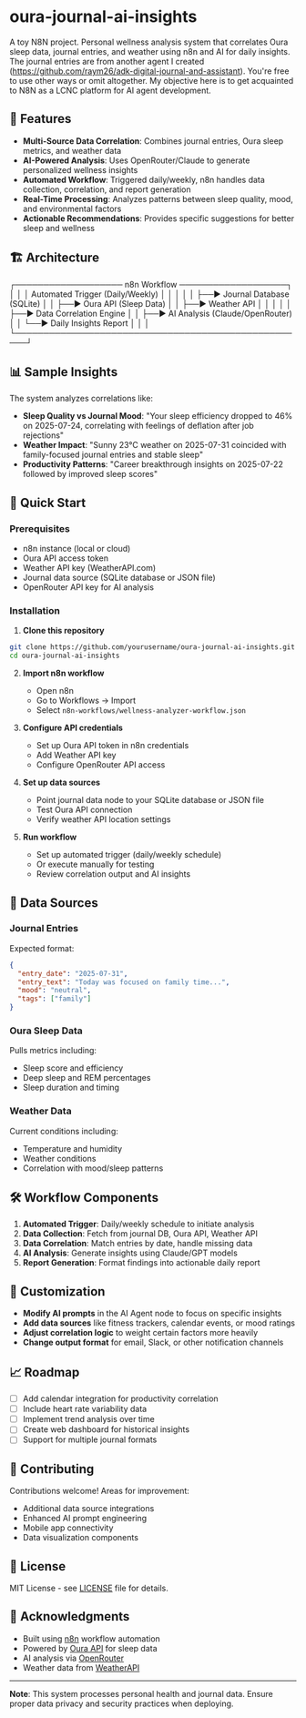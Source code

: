 # oura-journal-ai-insights
A toy N8N project.  Personal wellness analysis system that correlates Oura sleep data, journal entries, and weather using n8n and AI for daily insights.  The journal entries are from another agent I created (https://github.com/raym26/adk-digital-journal-and-assistant). You're free to use other ways or omit altogether.  My objective here is to get acquainted to N8N as a LCNC platform for AI agent development.  

## 🌟 Features

- **Multi-Source Data Correlation**: Combines journal entries, Oura sleep metrics, and weather data
- **AI-Powered Analysis**: Uses OpenRouter/Claude to generate personalized wellness insights
- **Automated Workflow**: Triggered daily/weekly, n8n handles data collection, correlation, and report generation
- **Real-Time Processing**: Analyzes patterns between sleep quality, mood, and environmental factors
- **Actionable Recommendations**: Provides specific suggestions for better sleep and wellness

## 🏗️ Architecture
┌─────────────────── n8n Workflow ───────────────────┐
│                                                    │
│  Automated Trigger (Daily/Weekly)                  │
│           │                                        │
│           ├──► Journal Database (SQLite)           │
│           ├──► Oura API (Sleep Data)               │
│           ├──► Weather API                         │
│           │                                        │
│           ├──► Data Correlation Engine             │
│           ├──► AI Analysis (Claude/OpenRouter)     │
│           └──► Daily Insights Report               │
│                                                    │
└────────────────────────────────────────────────────┘

## 📊 Sample Insights

The system analyzes correlations like:
- **Sleep Quality vs Journal Mood**: "Your sleep efficiency dropped to 46% on 2025-07-24, correlating with feelings of deflation after job rejections"
- **Weather Impact**: "Sunny 23°C weather on 2025-07-31 coincided with family-focused journal entries and stable sleep"
- **Productivity Patterns**: "Career breakthrough insights on 2025-07-22 followed by improved sleep scores"

## 🚀 Quick Start

### Prerequisites
- n8n instance (local or cloud)
- Oura API access token
- Weather API key (WeatherAPI.com)
- Journal data source (SQLite database or JSON file)
- OpenRouter API key for AI analysis

### Installation

1. **Clone this repository**
```bash
git clone https://github.com/yourusername/oura-journal-ai-insights.git
cd oura-journal-ai-insights
```

2. **Import n8n workflow**
   - Open n8n
   - Go to Workflows → Import
   - Select `n8n-workflows/wellness-analyzer-workflow.json`

3. **Configure API credentials**
   - Set up Oura API token in n8n credentials
   - Add Weather API key
   - Configure OpenRouter API access

4. **Set up data sources**
   - Point journal data node to your SQLite database or JSON file
   - Test Oura API connection
   - Verify weather API location settings

5. **Run workflow**
   - Set up automated trigger (daily/weekly schedule)
   - Or execute manually for testing
   - Review correlation output and AI insights

## 📁 Data Sources

### Journal Entries
Expected format:
```json
{
  "entry_date": "2025-07-31",
  "entry_text": "Today was focused on family time...",
  "mood": "neutral",
  "tags": ["family"]
}
```

### Oura Sleep Data
Pulls metrics including:
- Sleep score and efficiency
- Deep sleep and REM percentages
- Sleep duration and timing

### Weather Data
Current conditions including:
- Temperature and humidity
- Weather conditions
- Correlation with mood/sleep patterns

## 🛠️ Workflow Components

1. **Automated Trigger**: Daily/weekly schedule to initiate analysis
2. **Data Collection**: Fetch from journal DB, Oura API, Weather API  
3. **Data Correlation**: Match entries by date, handle missing data
4. **AI Analysis**: Generate insights using Claude/GPT models
5. **Report Generation**: Format findings into actionable daily report

## 🔧 Customization

- **Modify AI prompts** in the AI Agent node to focus on specific insights
- **Add data sources** like fitness trackers, calendar events, or mood ratings
- **Adjust correlation logic** to weight certain factors more heavily
- **Change output format** for email, Slack, or other notification channels

## 📈 Roadmap

- [ ] Add calendar integration for productivity correlation
- [ ] Include heart rate variability data
- [ ] Implement trend analysis over time
- [ ] Create web dashboard for historical insights
- [ ] Support for multiple journal formats

## 🤝 Contributing

Contributions welcome! Areas for improvement:
- Additional data source integrations
- Enhanced AI prompt engineering
- Mobile app connectivity
- Data visualization components

## 📄 License

MIT License - see [LICENSE](LICENSE) file for details.

## 🙏 Acknowledgments

- Built using [n8n](https://n8n.io/) workflow automation
- Powered by [Oura API](https://cloud.ouraring.com/docs/) for sleep data
- AI analysis via [OpenRouter](https://openrouter.ai/)
- Weather data from [WeatherAPI](https://www.weatherapi.com/)

---

**Note**: This system processes personal health and journal data. Ensure proper data privacy and security practices when deploying.
